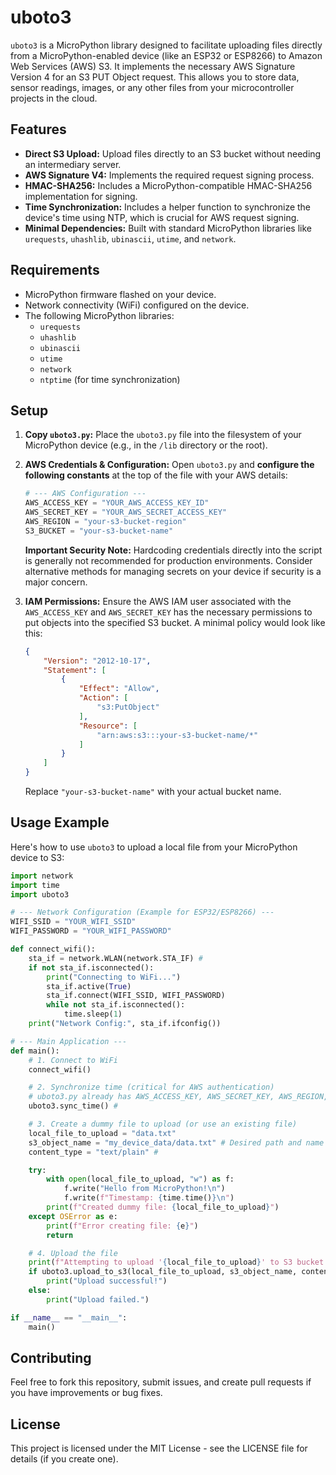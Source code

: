 # uboto3

`uboto3` is a MicroPython library designed to facilitate uploading files directly from a MicroPython-enabled device (like an ESP32 or ESP8266) to Amazon Web Services (AWS) S3. It implements the necessary AWS Signature Version 4 for an S3 PUT Object request. This allows you to store data, sensor readings, images, or any other files from your microcontroller projects in the cloud.

## Features

* **Direct S3 Upload:** Upload files directly to an S3 bucket without needing an intermediary server.
* **AWS Signature V4:** Implements the required request signing process.
* **HMAC-SHA256:** Includes a MicroPython-compatible HMAC-SHA256 implementation for signing.
* **Time Synchronization:** Includes a helper function to synchronize the device's time using NTP, which is crucial for AWS request signing.
* **Minimal Dependencies:** Built with standard MicroPython libraries like `urequests`, `uhashlib`, `ubinascii`, `utime`, and `network`.

## Requirements

* MicroPython firmware flashed on your device.
* Network connectivity (WiFi) configured on the device.
* The following MicroPython libraries:
    * `urequests`
    * `uhashlib`
    * `ubinascii`
    * `utime`
    * `network`
    * `ntptime` (for time synchronization)

## Setup

1.  **Copy `uboto3.py`:** Place the `uboto3.py` file into the filesystem of your MicroPython device (e.g., in the `/lib` directory or the root).
2.  **AWS Credentials & Configuration:**
    Open `uboto3.py` and **configure the following constants** at the top of the file with your AWS details:
    ```python
    # --- AWS Configuration ---
    AWS_ACCESS_KEY = "YOUR_AWS_ACCESS_KEY_ID"  
    AWS_SECRET_KEY = "YOUR_AWS_SECRET_ACCESS_KEY"
    AWS_REGION = "your-s3-bucket-region" 
    S3_BUCKET = "your-s3-bucket-name" 
    ```
    **Important Security Note:** Hardcoding credentials directly into the script is generally not recommended for production environments. Consider alternative methods for managing secrets on your device if security is a major concern.

3.  **IAM Permissions:**
    Ensure the AWS IAM user associated with the `AWS_ACCESS_KEY` and `AWS_SECRET_KEY` has the necessary permissions to put objects into the specified S3 bucket. A minimal policy would look like this:

    ```json
    {
        "Version": "2012-10-17",
        "Statement": [
            {
                "Effect": "Allow",
                "Action": [
                    "s3:PutObject"
                ],
                "Resource": [
                    "arn:aws:s3:::your-s3-bucket-name/*"
                ]
            }
        ]
    }
    ```
    Replace `"your-s3-bucket-name"` with your actual bucket name.

## Usage Example

Here's how to use `uboto3` to upload a local file from your MicroPython device to S3:

```python
import network
import time
import uboto3 

# --- Network Configuration (Example for ESP32/ESP8266) ---
WIFI_SSID = "YOUR_WIFI_SSID"
WIFI_PASSWORD = "YOUR_WIFI_PASSWORD"

def connect_wifi():
    sta_if = network.WLAN(network.STA_IF) #
    if not sta_if.isconnected():
        print("Connecting to WiFi...")
        sta_if.active(True)
        sta_if.connect(WIFI_SSID, WIFI_PASSWORD)
        while not sta_if.isconnected():
            time.sleep(1)
    print("Network Config:", sta_if.ifconfig())

# --- Main Application ---
def main():
    # 1. Connect to WiFi
    connect_wifi()

    # 2. Synchronize time (critical for AWS authentication)
    # uboto3.py already has AWS_ACCESS_KEY, AWS_SECRET_KEY, AWS_REGION, S3_BUCKET configured
    uboto3.sync_time() #

    # 3. Create a dummy file to upload (or use an existing file)
    local_file_to_upload = "data.txt"
    s3_object_name = "my_device_data/data.txt" # Desired path and name in S3
    content_type = "text/plain" #

    try:
        with open(local_file_to_upload, "w") as f:
            f.write("Hello from MicroPython!\n")
            f.write(f"Timestamp: {time.time()}\n")
        print(f"Created dummy file: {local_file_to_upload}")
    except OSError as e:
        print(f"Error creating file: {e}")
        return

    # 4. Upload the file
    print(f"Attempting to upload '{local_file_to_upload}' to S3 bucket '{uboto3.S3_BUCKET}' as '{s3_object_name}'...")
    if uboto3.upload_to_s3(local_file_to_upload, s3_object_name, content_type): #
        print("Upload successful!")
    else:
        print("Upload failed.")

if __name__ == "__main__":
    main()
```

## Contributing
Feel free to fork this repository, submit issues, and create pull requests if you have improvements or bug fixes.

## License
This project is licensed under the MIT License - see the LICENSE file for details (if you create one).